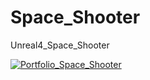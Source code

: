 # Space_Shooter
Unreal4_Space_Shooter



[![Portfolio_Space_Shooter](http://img.youtube.com/vi/2n5I-hvZMJY/0.jpg)](https://youtu.be/2n5I-hvZMJY "Portfolio_Space_Shooter")
